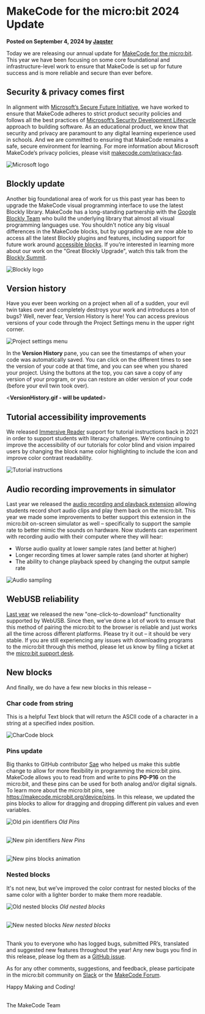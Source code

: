 # MakeCode for the micro:bit 2024 Update

**Posted on September 4, 2024 by [Jaqster](https://github.com/jaqster)**

Today we are releasing our annual update for [MakeCode for the micro:bit](https://makecode.microbit.org). This year we have been focusing on some core foundational and infrastructure-level work to ensure that MakeCode is set up for future success and is more reliable and secure than ever before.

## Security & privacy comes first

In alignment with [Microsoft’s Secure Future Initiative](https://blogs.microsoft.com/blog/2024/05/03/prioritizing-security-above-all-else), we have worked to ensure that MakeCode adheres to strict product security policies and follows all the best practices of [Microsoft’s Security Development Lifecycle](https://www.microsoft.com/en-us/securityengineering/sdl) approach to building software. As an educational product, we know that security and privacy are paramount to any digital learning experience used in schools. And we are committed to ensuring that MakeCode remains a safe, secure environment for learning. For more information about Microsoft MakeCode’s privacy policies, please visit [makecode.com/privacy-faq](https://makecode.com/privacy-faq).

![Microsoft logo](/static/blog/microbit/2024-update/msft-logo.png)

## Blockly update

Another big foundational area of work for us this past year has been to upgrade the MakeCode visual programming interface to use the latest Blockly library. MakeCode has a long-standing partnership with the [Google Blockly Team](https://developers.google.com/blockly) who build the underlying library that almost all visual programming languages use. You shouldn't notice any big visual differences in the MakeCode blocks, but by upgrading we are now able to access all the latest Blockly plugins and features, including support for future work around [accessible blocks](https://developers.google.com/blockly/accessibility). If you’re interested in learning more about our work on the "Great Blockly Upgrade", watch this talk from the [Blockly Summit](https://rsvp.withgoogle.com/events/blockly-summit-2024/sessions/the-great-blockly-upgrade).

![Blockly logo](/static/blog/microbit/2024-update/blockly-logo.png)

## Version history

Have you ever been working on a project when all of a sudden, your evil twin takes over and completely destroys your work and introduces a ton of bugs? Well, never fear, Version History is here! You can access previous versions of your code through the Project Settings menu in the upper right corner.

![Project settings menu](/static/blog/microbit/2024-update/project-settings-menu.jpg)

In the **Version History** pane, you can see the timestamps of when your code was automatically saved. You can click on the different times to see the version of your code at that time, and you can see when you shared your project. Using the buttons at the top, you can save a copy of any version of your program, or you can restore an older version of your code (before your evil twin took over).

&lt;**VersionHistory.gif - will be updated**&gt;

## Tutorial accessibility improvements

We released [Immersive Reader](https://youtu.be/ZYJhQ0HNvq4) support for tutorial instructions back in 2021 in order to support students with literacy challenges. We’re continuing to improve the accessibility of our tutorials for color blind and vision impaired users by changing the block name color highlighting to include the icon and improve color contrast readability.

![Tutorial instructions](/static/blog/microbit/2024-update/tutorial-instructions.jpg)

## Audio recording improvements in simulator

Last year we released the [audio recording and playback extension](https://makecode.com/blog/microbit/2023-release) allowing students record short audio clips and play them back on the micro:bit. This year we made some improvements to better support this extension in the micro:bit on-screen simulator as well – specifically to support the sample rate to better mimic the sounds on hardware. Now students can experiment with recording audio with their computer where they will hear:

* Worse audio quality at lower sample rates (and better at higher)
* Longer recording times at lower sample rates (and shorter at higher)
* The ability to change playback speed by changing the output sample rate

![Audio sampling](/static/blog/microbit/2024-update/audio-sampling.jpg)

## WebUSB reliability

[Last year](https://makecode.com/blog/microbit/2023-release) we released the new "one-click-to-download" functionality supported by WebUSB. Since then, we’ve done a lot of work to ensure that this method of pairing the micro:bit to the browser is reliable and just works all the time across different platforms. Please try it out – it should be very stable. If you are still experiencing any issues with downloading programs to the micro:bit through this method, please let us know by filing a ticket at the [micro:bit support desk](https://support.microbit.org/support/tickets/new).

## New blocks

And finally, we do have a few new blocks in this release –

### Char code from string

This is a helpful Text block that will return the ASCII code of a character in a string at a specified index position.

![CharCode block](/static/blog/microbit/2024-update/char-code-block.jpg)

### Pins update

Big thanks to GitHub contributor [Sae](https://github.com/sae220) who helped us make this subtle change to allow for more flexibility in programming the micro:bit pins. MakeCode allows you to read from and write to pins **P0-P16** on the micro:bit, and these pins can be used for both analog and/or digital signals. To learn more about the micro:bit pins, see https://makecode.microbit.org/device/pins. In this release, we updated the pins blocks to allow for dragging and dropping different pin values and even variables.

![Old pin identifiers](/static/blog/microbit/2024-update/old-pin-identifiers.png)
_Old Pins_
<br/><br/>

![New pin identifiers](/static/blog/microbit/2024-update/new-pin-identifiers.png)
_New Pins_
<br/><br/>

![New pins blocks animation](/static/blog/microbit/2024-update/new-pins.gif)

### Nested blocks

It's not new, but we’ve improved the color contrast for nested blocks of the same color with a lighter border to make them more readable.

![Old nested blocks](/static/blog/microbit/2024-update/old-nested-blocks.png)
_Old nested blocks_
<br/><br/>

![New nested blocks](/static/blog/microbit/2024-update/new-nested-blocks.png)
_New nested blocks_
<br/><br/>

Thank you to everyone who has logged bugs, submitted PR’s, translated and suggested new features throughout the year! Any new bugs you find in this release, please log them as a [GitHub issue](https://github.com/Microsoft/pxt-microbit/issues).

As for any other comments, suggestions, and feedback, please participate in the micro:bit community on [Slack](https://tech.microbit.org/get-involved/where-to-find) or the [MakeCode Forum](https://forum.makecode.com).

Happy Making and Coding!

<br/>
The MakeCode Team
